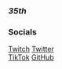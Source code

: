 ### ***35th***


 ### Socials
  [Twitch](https://www.twitch.tv/35th)
  [Twitter](https://www.twitter.com/x35th)   
  [TikTok](https://www.tiktok.com/@reinvest)
  [GitHub](https://www.github.com/35thh)



